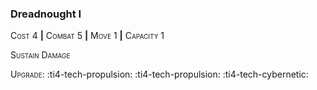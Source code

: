 ### **Dreadnought I**

<span style="font-variant:small-caps;">Cost</span> 4 __|__ <span style="font-variant:small-caps;">Combat</span> 5 __|__ <span style="font-variant:small-caps;">Move</span> 1 __|__ <span style="font-variant:small-caps;">Capacity</span> 1

<span style="font-variant:small-caps;">Sustain Damage</span>

<span style="font-variant:small-caps;">Upgrade</span>: :ti4-tech-propulsion: :ti4-tech-propulsion: :ti4-tech-cybernetic:
